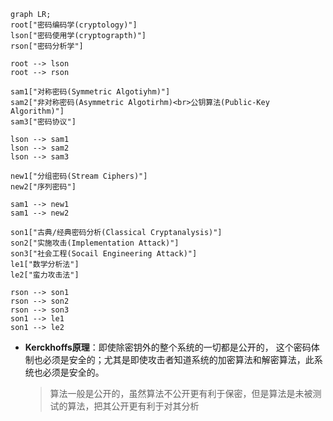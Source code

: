 
```mermaid
graph LR;
root["密码编码学(cryptology)"]
lson["密码使用学(cryptograpth)"]
rson["密码分析学"]

root --> lson
root --> rson

sam1["对称密码(Symmetric Algotiyhm)"]
sam2["非对称密码(Asymmetric Algotirhm)<br>公钥算法(Public-Key Algorithm)"]
sam3["密码协议"]

lson --> sam1
lson --> sam2
lson --> sam3

new1["分组密码(Stream Ciphers)"]
new2["序列密码"]

sam1 --> new1
sam1 --> new2

son1["古典/经典密码分析(Classical Cryptanalysis)"]
son2["实施攻击(Implementation Attack)"]
son3["社会工程(Socail Engineering Attack)"]
le1["数学分析法"]
le2["蛮力攻击法"]

rson --> son1
rson --> son2
rson --> son3
son1 --> le1
son1 --> le2
```

+ **Kerckhoffs原理**：即使除密钥外的整个系统的一切都是公开的， 这个密码体制也必须是安全的；尤其是即使攻击者知道系统的加密算法和解密算法，此系统也必须是安全的。
	>算法一般是公开的，虽然算法不公开更有利于保密，但是算法是未被测试的算法，把其公开更有利于对其分析